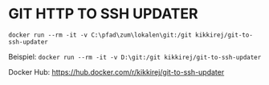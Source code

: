 # GIT HTTP TO SSH UPDATER
`docker run --rm -it -v C:\pfad\zum\lokalen\git:/git kikkirej/git-to-ssh-updater`

Beispiel: 
`docker run --rm -it -v D:\git:/git kikkirej/git-to-ssh-updater`


Docker Hub: https://hub.docker.com/r/kikkirej/git-to-ssh-updater
